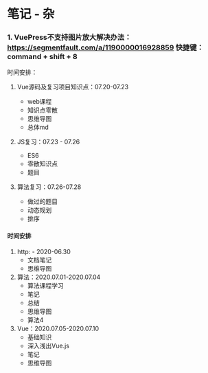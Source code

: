 # 笔记 - 杂

### 1. VuePress不支持图片放大解决办法：https://segmentfault.com/a/1190000016928859  快捷键：command + shift + 8



时间安排：

1. Vue源码及复习项目知识点：07.20-07.23
   - web课程
   - 知识点零散
   - 思维导图
   - 总体md

2. JS复习：07.23 - 07.26
   - ES6
   - 零散知识点
   - 题目
3. 算法复习：07.26-07.28
   - 做过的题目
   - 动态规划
   - 排序











#### 时间安排

1. http: - 2020-06.30
   - 文档笔记
   - 思维导图
2. 算法：2020.07.01-2020.07.04
   - 算法课程学习
   - 笔记
   - 总结
   - 思维导图
   - 算法4
3. Vue：2020.07.05-2020.07.10
   - 基础知识
   - 深入浅出Vue.js
   - 笔记
   - 思维导图































